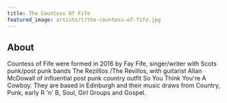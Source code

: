```yaml
---
title: The Countess Of Fife
featured_image: artists/t/the-countess-of-fife.jpg
---
```

## About

Countess of Fife were formed in 2016 by Fay Fife, singer/writer with Scots punk/post punk bands The Rezilllos /The Revillos, with guitarist Allan McDowall of influential post punk country outfit So You Think You're A Cowboy. They are based in Edinburgh and their music draws from Country, Punk, early R 'n' B, Soul, Girl Groups and Gospel.
